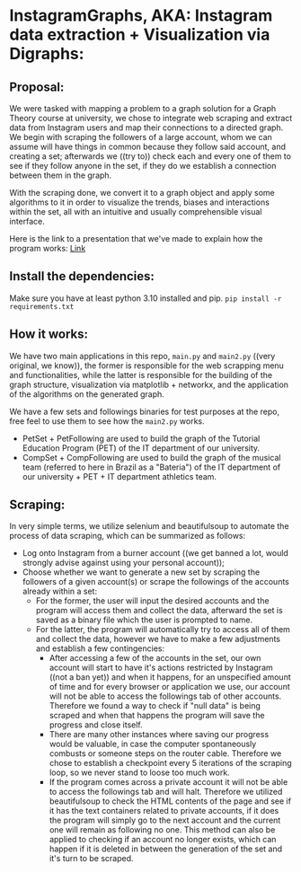 
InstagramGraphs,
AKA: Instagram data extraction + Visualization via Digraphs:
======

## Proposal:

We were tasked with mapping a problem to a graph solution for a Graph Theory course at university, we chose to integrate web scraping and extract data from Instagram users and map their connections to a directed graph. We begin with scraping the followers of a large account, whom we can assume will have things in common because they follow said account, and creating a set; afterwards we ((try to)) check each and every one of them to see if they follow anyone in the set, if they do we establish a connection between them in the graph.

With the scraping done, we convert it to a graph object and apply some algorithms to it in order to visualize the trends, biases and interactions within the set, all with an intuitive and usually comprehensible visual interface.

Here is the link to a presentation that we've made to explain how the program works:
[Link](https://docs.google.com/presentation/d/1K2dQcy0U66EgZyk2QPHw07vJrq5e17elqSTDnYIH500/edit?usp=sharing)

## Install the dependencies:

Make sure you have at least python 3.10 installed and pip.
```pip install -r requirements.txt```

## How it works:

We have two main applications in this repo, ```main.py```  and ```main2.py```  ((very original, we know)), the former is responsible for the web scrapping menu and functionalities, while the latter is responsible for the building of the graph structure, visualization via matplotlib + networkx, and the application of the algorithms on the generated graph.

We have a few sets and followings binaries for test purposes at the repo, free feel to use them to see how the ```main2.py``` works. 
* PetSet + PetFollowing are used to build the graph of the Tutorial Education Program (PET) of the IT department of our university.
* CompSet + CompFollowing are used to build the graph of the musical team (referred to here in Brazil as a "Bateria") of the IT department of our university + PET + IT department athletics team.

## Scraping:

In very simple terms, we utilize selenium and beautifulsoup to automate the process of data scraping, which can be summarized as follows:
* Log onto Instagram from a burner account ((we get banned a lot, would strongly advise against using your personal account));
* Choose whether we want to generate a new set by scraping the followers of a given account(s) or scrape the followings of the accounts already within a set:
	* For the former, the user will input the desired accounts and the program will access them and collect the data, afterward the set is saved as a binary file which the user is prompted to name.
	* For the latter, the program will automatically try to access all of them and collect the data, however we have to make a few adjustments and establish a few contingencies:
		* After accessing a few of the accounts in the set, our own account will start to have it's actions restricted by Instagram ((not a ban yet)) and when it happens, for an unspecified amount of time and for every browser or application we use, our account will not be able to access the followings tab of other accounts. Therefore we found a way to check if "null data" is being scraped and when that happens the program will save the progress and close itself.
		* There are many other instances where saving our progress would be valuable, in case the computer spontaneously combusts or someone steps on the router cable. Therefore we chose to establish a checkpoint every 5 iterations of the scraping loop, so we never stand to loose too much work.
		* If the program comes across a private account it will not be able to access the followings tab and will halt. Therefore we utilized beautifulsoup to check the HTML contents of the page and see if it has the text containers related to private accounts, if it does the program will simply go to the next account and the current one will remain as following no one. This method can also be applied to checking if an account no longer exists, which can happen if it is deleted in between the generation of the set and it's turn to be scraped.

